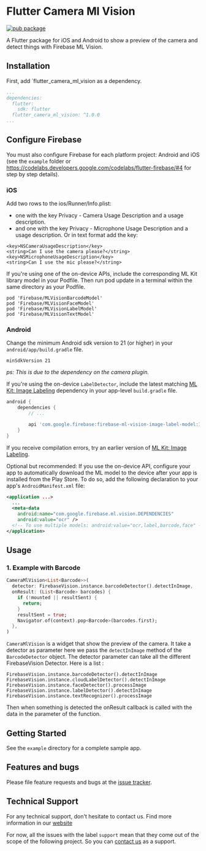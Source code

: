 # Flutter Camera Ml Vision

[![pub package](https://img.shields.io/pub/v/flutter_camera_ml_vision.svg)](https://pub.dartlang.org/packages/flutter_camera_ml_vision)


A Flutter package for iOS and Android to show a preview of the camera and detect things with Firebase ML Vision.

## Installation

First, add `flutter_camera_ml_vision as a dependency.

```yaml
...
dependencies:
  flutter:
    sdk: flutter
  flutter_camera_ml_vision: ^1.0.0
...
```

## Configure Firebase
You must also configure Firebase for each platform project: Android and iOS (see the `example` folder or https://codelabs.developers.google.com/codelabs/flutter-firebase/#4 for step by step details).


### iOS

Add two rows to the ios/Runner/Info.plist:

* one with the key Privacy - Camera Usage Description and a usage description.
* and one with the key Privacy - Microphone Usage Description and a usage description.
Or in text format add the key:

```
<key>NSCameraUsageDescription</key>
<string>Can I use the camera please?</string>
<key>NSMicrophoneUsageDescription</key>
<string>Can I use the mic please?</string>
```

If you're using one of the on-device APIs, include the corresponding ML Kit library model in your Podfile. Then run pod update in a terminal within the same directory as your Podfile.

```
pod 'Firebase/MLVisionBarcodeModel'
pod 'Firebase/MLVisionFaceModel'
pod 'Firebase/MLVisionLabelModel'
pod 'Firebase/MLVisionTextModel'
```

### Android

Change the minimum Android sdk version to 21 (or higher) in your `android/app/build.gradle` file.

```
minSdkVersion 21
```
_ps: This is due to the dependency on the camera plugin._


If you're using the on-device `LabelDetector`, include the latest matching [ML Kit: Image Labeling](https://firebase.google.com/support/release-notes/android) dependency in your app-level `build.gradle` file.

```gradle
android {
    dependencies {
        // ...

        api 'com.google.firebase:firebase-ml-vision-image-label-model:17.0.2'
    }
}
```

If you receive compilation errors, try an earlier version of [ML Kit: Image Labeling](https://firebase.google.com/support/release-notes/android).

Optional but recommended: If you use the on-device API, configure your app to automatically download the ML model to the device after your app is installed from the Play Store. To do so, add the following declaration to your app's `AndroidManifest.xml` file:

```xml
<application ...>
  ...
  <meta-data
    android:name="com.google.firebase.ml.vision.DEPENDENCIES"
    android:value="ocr" />
  <!-- To use multiple models: android:value="ocr,label,barcode,face" -->
</application>
```

## Usage

### 1. Example with Barcode

```dart
CameraMlVision<List<Barcode>>(
  detector: FirebaseVision.instance.barcodeDetector().detectInImage,
  onResult: (List<Barcode> barcodes) {
    if (!mounted || resultSent) {
      return;
    }
    resultSent = true;
    Navigator.of(context).pop<Barcode>(barcodes.first);
  },
)
```

`CameraMlVision` is a widget that show the preview of the camera. It take a detector as parameter here we pass the `detectInImage` method of the `BarcodeDetector` object.
The detector parameter can take all the different FirebaseVision Detector. Here is a list :

```
FirebaseVision.instance.barcodeDetector().detectInImage
FirebaseVision.instance.cloudLabelDetector().detectInImage
FirebaseVision.instance.faceDetector().processImage
FirebaseVision.instance.labelDetector().detectInImage
FirebaseVision.instance.textRecognizer().processImage
```

Then when something is detected the onResult callback is called with the data in the parameter of the function.

## Getting Started

See the `example` directory for a complete sample app.

## Features and bugs 

Please file feature requests and bugs at the [issue tracker](https://github.com/santetis/flutter_camera_ml_vision/issues).

## Technical Support

For any technical support, don't hesitate to contact us. 
Find more information in our [website](https://rushio-consulting.fr)

For now, all the issues with the label `support` mean that they come out of the scope of the following project. So you can [contact us](https://rushio-consulting.fr/support) as a support.


